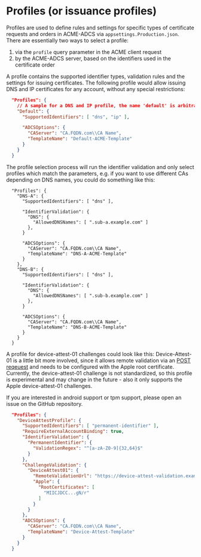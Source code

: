 # Profiles (or issuance profiles)

Profiles are used to define rules and settings for specific types of certificate requests and orders in ACME-ADCS via `appsettings.Production.json`.
There are essentially two ways to select a profile: 

1. via the `profile` query parameter in the ACME client request
1. by the ACME-ADCS server, based on the identifiers used in the certificate order

A profile contains the supported identifier types, validation rules and the settings for issuing certificates.
The following profile would allow issuing DNS and IP certificates for any account, without any special restrictions:

```json
  "Profiles": {
    // A sample for a DNS and IP profile, the name 'default' is arbitrary, you can choose any name you like.
    "Default": {
      "SupportedIdentifiers": [ "dns", "ip" ],

      "ADCSOptions": {
        "CAServer": "CA.FQDN.com\\CA Name",
        "TemplateName": "Default-ACME-Template"
      }
    }
  }
```

The profile selection process will run the identifier validation and only select profiles which match the parameters, e.g. if you want to use different CAs depending on DNS names, you could do something like this:

```
  "Profiles": {
    "DNS-A": {
      "SupportedIdentifiers": [ "dns" ],

      "IdentifierValidation": {
        "DNS": {
          "AllowedDNSNames": [ ".sub-a.example.com" ]
        },
      }

      "ADCSOptions": {
        "CAServer": "CA.FQDN.com\\CA Name",
        "TemplateName": "DNS-A-ACME-Template"
      }
    },
    "DNS-B": {
      "SupportedIdentifiers": [ "dns" ],

      "IdentifierValidation": {
        "DNS": {
          "AllowedDNSNames": [ ".sub-b.example.com" ]
        },
      }

      "ADCSOptions": {
        "CAServer": "CA.FQDN.com\\CA Name",
        "TemplateName": "DNS-B-ACME-Template"
      }
    }
  }
```

A profile for device-attest-01 challenges could look like this:
Device-Attest-01 is a little bit more involved, since it allows remote validation via an [POST reqeuest](./AboutDeviceAttest.md) and needs to be configured with the Apple root certificate.
Currently, the device-attest-01 challenge is not standardized, so this profile is experimental and may change in the future - also it only supports the Apple device-attest-01 challenges.

If you are interested in android support or tpm support, please open an issue on the GitHub repository.

```json
  "Profiles": {
    "DeviceAttestProfile": {
      "SupportedIdentifiers": [ "permanent-identifier" ],
      "RequireExternalAccountBinding": true,
      "IdentifierValidation": {
        "PermanentIdentifier": {
          "ValidationRegex": "^[a-zA-Z0-9]{32,64}$"
        }
      },
      "ChallengeValidation": {
        "DeviceAttest01": {
          "RemoteValidationUrl": "https://device-attest-validation.example.com",
          "Apple": {
            "RootCertificates": [
              "MIICJDCC...gN/r"
            ]
          }
        }
      },
      "ADCSOptions": {
        "CAServer": "CA.FQDN.com\\CA Name",
        "TemplateName": "Device-Attest-Template"
      }
    }
  }
```
